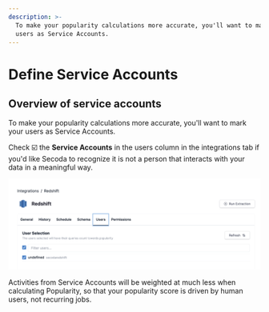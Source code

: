 ```yaml
---
description: >-
  To make your popularity calculations more accurate, you'll want to mark your
  users as Service Accounts.
---
```


# Define Service Accounts

## Overview of service accounts

To make your popularity calculations more accurate, you'll want to mark your users as Service Accounts.

Check ☑️ the **Service Accounts** in the users column in the integrations tab if you'd like Secoda to recognize it is not a person that interacts with your data in a meaningful way.

![](<../.gitbook/assets/Screen Shot 2022-04-10 at 10.47.05 PM.png>)



Activities from Service Accounts will be weighted at much less when calculating Popularity, so that your popularity score is driven by human users, not recurring jobs.
